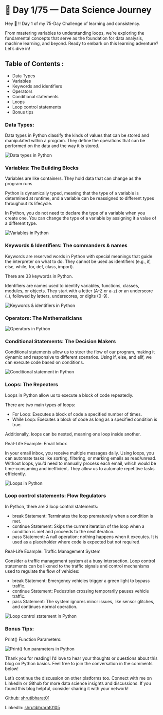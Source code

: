 
# 🚀 Day 1/75 — Data Science Journey

Hey 👋 !! Day 1 of my 75-Day Challenge of learning and consistency.

From mastering variables to understanding loops, we’re exploring the fundamental concepts that serve as the foundation for data analysis, machine learning, and beyond. Ready to embark on this learning adventure? Let’s dive in!

## Table of Contents :

- Data Types
- Variables
- Keywords and identifiers
- Operators
- Conditional statements
- Loops
- Loop control statements
- Bonus tips

### Data Types:

Data types in Python classify the kinds of values that can be stored and manipulated within a program. They define the operations that can be performed on the data and the way it is stored.

![Data types in Python](data_types.png)

### Variables: The Building Blocks

Variables are like containers. They hold data that can change as the program runs.

Python is dynamically typed, meaning that the type of a variable is determined at runtime, and a variable can be reassigned to different types throughout its lifecycle.

In Python, you do not need to declare the type of a variable when you create one. You can change the type of a variable by assigning it a value of a different type.

![Variables in Python](variables.png)

### Keywords & Identifiers: The commanders & names

Keywords are reserved words in Python with special meanings that guide the interpreter on what to do. They cannot be used as identifiers (e.g., if, else, while, for, def, class, import).

There are 33 keywords in Python.

Identifiers are names used to identify variables, functions, classes, modules, or objects. They start with a letter (A-Z or a-z) or an underscore (_), followed by letters, underscores, or digits (0–9).

![Keywords & identifiers in Python](keywords_identifiers.png)

### Operators: The Mathematicians

![Operators in Python](operators.png)

### Conditional Statements: The Decision Makers

Conditional statements allow us to steer the flow of our program, making it dynamic and responsive to different scenarios. Using if, else, and elif, we can execute code based on conditions.

![Conditional statement in Python](conditional_statements.png)

### Loops: The Repeaters

Loops in Python allow us to execute a block of code repeatedly.

There are two main types of loops:

- For Loop: Executes a block of code a specified number of times.
- While Loop: Executes a block of code as long as a specified condition is true.

Additionally, loops can be nested, meaning one loop inside another.

Real-Life Example: Email Inbox

In your email inbox, you receive multiple messages daily. Using loops, you can automate tasks like sorting, filtering, or marking emails as read/unread. Without loops, you’d need to manually process each email, which would be time-consuming and inefficient. They allow us to automate repetitive tasks efficiently.

![Loops in Python](loops.png)

### Loop control statements: Flow Regulators

In Python, there are 3 loop control statements:

- break Statement: Terminates the loop prematurely when a condition is met.
- continue Statement: Skips the current iteration of the loop when a condition is met and proceeds to the next iteration.
- pass Statement: A null operation; nothing happens when it executes. It is used as a placeholder where code is expected but not required.

Real-Life Example: Traffic Management System

Consider a traffic management system at a busy intersection. Loop control statements can be likened to the traffic signals and control mechanisms used to regulate the flow of vehicles:

- break Statement: Emergency vehicles trigger a green light to bypass traffic.
- continue Statement: Pedestrian crossing temporarily pauses vehicle traffic.
- pass Statement: The system ignores minor issues, like sensor glitches, and continues normal operation.

![Loop control statement in Python](loop_control_statements.png)

### Bonus Tips:

Print() Function Parameters:

![Print() fun parameters in Python](print_function_parameters.png)

Thank you for reading! I’d love to hear your thoughts or questions about this blog on Python basics. Feel free to join the conversation in the comments below!

Let’s continue the discussion on other platforms too. Connect with me on LinkedIn or Github for more data science insights and discussions. If you found this blog helpful, consider sharing it with your network!

Github: [shrutibharat01](https://github.com/shrutibharat01)

LinkedIn: [shrutibhrarat0105](https://www.linkedin.com/in/shrutibharat0105/)
